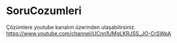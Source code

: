 # SoruCozumleri

Çözümlere youtube kanalım üzerinden ulaşabilirsiniz.   
https://www.youtube.com/channel/UCnn1UMgLKRJSS_JO-CrSWpA
